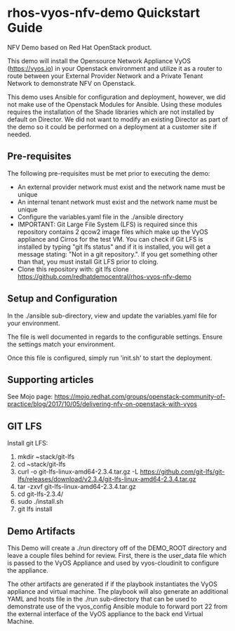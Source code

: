 rhos-vyos-nfv-demo Quickstart Guide
============================================================
NFV Demo based on Red Hat OpenStack product.

This demo will install the Opensource Network Appliance VyOS (https://vyos.io) in
your Openstack environment and utilize it as a router to route between your External
Provider Network and a Private Tenant Network to demonstrate NFV on Openstack.

This demo uses Ansible for configuration and deployment, however, we did not make use
of the Openstack Modules for Ansible.  Using these modules requires the installation
of the Shade libraries which are not installed by default on Director. We did not want to
modify an existing Director as part of the demo so it could be performed on a deployment at
a customer site if needed.

Pre-requisites
--------------

The following pre-requisites must be met prior to executing the demo:

  - An external provider network must exist and the network name must be unique
  - An internal tenant network must exist and the network name must be unique
  - Configure the variables.yaml file in the ./ansible directory
  - IMPORTANT: Git Large File System (LFS) is required since this repository contains 2 qcow2
    image files which make up the VyOS appliance and Cirros for the test VM. You can check
    if Git LFS is installed by typing "git lfs status" and if it is installed, you will get a message
    stating: "Not in a git repository.".  If you get something other than that, you must install Git
    LFS prior to cloing.
  - Clone this repository with:
      git lfs clone https://github.com/redhatdemocentral/rhos-vyos-nfv-demo

Setup and Configuration
-----------------------

In the ./ansible sub-directory, view and update the variables.yaml file for your environment.

The file is well documented in regards to the configurable settings.  Ensure the settings
match your environment.

Once this file is configured, simply run 'init.sh' to start the deployment.

Supporting articles
-------------------

See Mojo page: https://mojo.redhat.com/groups/openstack-community-of-practice/blog/2017/10/05/delivering-nfv-on-openstack-with-vyos

GIT LFS
-------

Install git LFS:

  1. mkdir ~stack/git-lfs
  2. cd ~stack/git-lfs
  3. curl -o git-lfs-linux-amd64-2.3.4.tar.gz -L https://github.com/git-lfs/git-lfs/releases/download/v2.3.4/git-lfs-linux-amd64-2.3.4.tar.gz
  4. tar -zxvf git-lfs-linux-amd64-2.3.4.tar.gz 
  5. cd git-lfs-2.3.4/
  6. sudo ./install.sh
  7. git lfs install


Demo Artifacts
--------------

This Demo will create a ./run directory off of the DEMO_ROOT directory and leave a couple files
behind for review.  First, there is the user_data file which is passed to the VyOS Appliance
and used by vyos-cloudinit to configure the appliance.

The other artifacts are generated if if the playbook instantiates the VyOS appliance and virtual machine.
The playbook will also generate an additional YAML and hosts file in the ./run sub-directory that can be used 
to demonstrate use of the vyos_config Ansible module to forward port 22 from the external interface 
of the VyOS appliance to the back end Virtual Machine.

